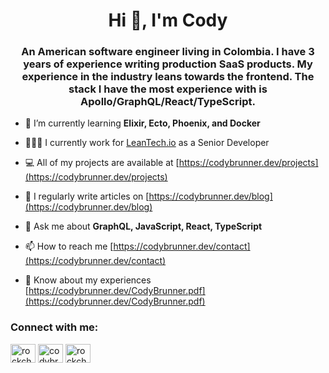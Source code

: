 <h1 align="center">Hi 👋, I'm Cody</h1>
<h3 align="center">An American software engineer living in Colombia. I have 3 years of experience writing production SaaS products. My experience in the industry leans towards the frontend. The stack I have the most experience with is Apollo/GraphQL/React/TypeScript.</h3>

- 🌱 I’m currently learning **Elixir, Ecto, Phoenix, and Docker**

- 👨🏻‍💻 I currently work for [LeanTech.io](https://www.leangroup.com/solutions/leantech) as a Senior Developer

- 💻 All of my projects are available at [https://codybrunner.dev/projects](https://codybrunner.dev/projects)

- 📝 I regularly write articles on [https://codybrunner.dev/blog](https://codybrunner.dev/blog)

- 💬 Ask me about **GraphQL, JavaScript, React, TypeScript**

- 📫 How to reach me [https://codybrunner.dev/contact](https://codybrunner.dev/contact)

- 📄 Know about my experiences [https://codybrunner.dev/CodyBrunner.pdf](https://codybrunner.dev/CodyBrunner.pdf)

<h3 align="left">Connect with me:</h3>
<p align="left">
<a href="https://twitter.com/rockchalkdev" target="blank"><img align="center" src="https://raw.githubusercontent.com/rahuldkjain/github-profile-readme-generator/master/src/images/icons/Social/twitter.svg" alt="rockchalkdev" height="30" width="40" /></a>
<a href="https://linkedin.com/in/codybrunner" target="blank"><img align="center" src="https://raw.githubusercontent.com/rahuldkjain/github-profile-readme-generator/master/src/images/icons/Social/linked-in-alt.svg" alt="codybrunner" height="30" width="40" /></a>
<a href="https://instagram.com/rockchalkwushock" target="blank"><img align="center" src="https://raw.githubusercontent.com/rahuldkjain/github-profile-readme-generator/master/src/images/icons/Social/instagram.svg" alt="rockchalkwushock" height="30" width="40" /></a>
</p>
